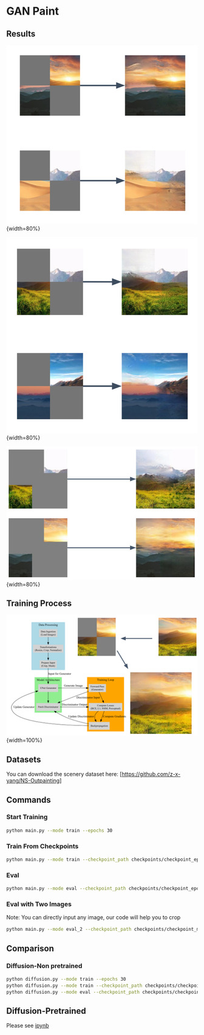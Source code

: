 # GAN Paint

## Results

![image](images/gan_step_4_med_1.png){width=80%}

![image](images/gan_step_4_med_2.png){width=80%}

![image](images/gan_step_6.jpg){width=80%}

## Training Process

![image](images/training%20process.png){width=100%}

## Datasets

You can download the scenery dataset here: [https://github.com/z-x-yang/NS-Outpainting]

## Commands

### Start Training

```bash
python main.py --mode train --epochs 30
```

### Train From Checkpoints

```bash
python main.py --mode train --checkpoint_path checkpoints/checkpoint_epoch_30.pth --epochs 50
```

### Eval

```bash
python main.py --mode eval --checkpoint_path checkpoints/checkpoint_epoch_55.pth --test_dir data-scenery-small-test
```

### Eval with Two Images

Note: You can directly input any image, our code will help you to crop

```bash
python main.py --mode eval_2 --checkpoint_path checkpoints/checkpoint_mask_0.4_epoch_55.pth --image2 data-scenery-small-test/original1.jpg --image1 data-scenery-small-test/pexels-stywo-1261728.jpg
```

## Comparison

### Diffusion-Non pretrained

```bash
python diffusion.py --mode train --epochs 30
python diffusion.py --mode train --checkpoint_path checkpoints/checkpoint_epoch_21.pth --epochs 100
python diffusion.py --mode eval --checkpoint_path checkpoints/checkpoint_epoch_21.pth --test_dir data-scenery-small-test
```

## Diffusion-Pretrained

Please see [ipynb](pretrained_diffusion.ipynb)
